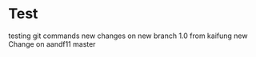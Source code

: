 # Test

testing git commands
new changes on new branch 1.0 from kaifung
new Change on aandf11 master 
